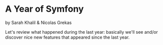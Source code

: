 # A Year of Symfony

by Sarah Khalil & Nicolas Grekas

Let's review what happened during the last year: basically we'll see and/or discover nice new features that appeared since the last year.